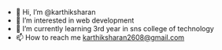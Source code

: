 - 👋 Hi, I’m @karthiksharan
- 👀 I’m interested in web development
- 🌱 I’m currently learning 3rd year in sns college of technology
- 📫 How to reach me karthiksharan2608@gmail.com

<!---
karthiksharan/karthiksharan is a ✨ special ✨ repository because its `README.md` (this file) appears on your GitHub profile.
You can click the Preview link to take a look at your changes.
--->
